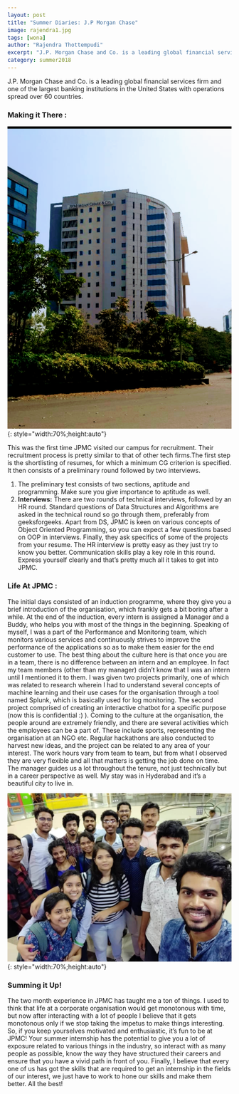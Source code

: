 ```yaml
---
layout: post
title: "Summer Diaries: J.P Morgan Chase"
image: rajendra1.jpg
tags: [wona]
author: "Rajendra Thottempudi"
excerpt: "J.P. Morgan Chase and Co. is a leading global financial services firm and one of the largest banking institutions in the United States with operations spread over 60 countries."
category: summer2018
---
```


J.P. Morgan Chase and Co. is a leading global financial services firm and one of the largest banking institutions in the United States with operations spread over 60 countries.

### Making it There :

![pic2](/images/posts/rajendra2.png){: style="width:70%;height:auto"}

This was the first time JPMC visited our campus for recruitment. Their recruitment process is pretty similar to that of other tech firms.The first step is the shortlisting of resumes, for which a minimum CG criterion is specified. It then consists of a preliminary round followed by two interviews.
1. The preliminary test consists of two sections, aptitude and programming. Make sure you give importance to aptitude as well.
2. **Interviews:** There are two rounds of technical interviews, followed by an HR round. Standard questions of Data Structures and Algorithms are asked in the technical round so go through them, preferably from geeksforgeeks. Apart from DS, JPMC is keen on various concepts of Object Oriented Programming, so you can expect a few questions based on OOP in interviews. Finally, they ask specifics of some of the projects from your resume. 
The HR interview is pretty easy as they just try to know you better. Communication skills play a key role in this round. Express yourself clearly and that’s pretty much all it takes to get into JPMC.

### Life At JPMC :

The initial days consisted of an induction programme, where they give you a brief introduction of the organisation, which frankly gets a bit boring after a while. At the end of the induction, every intern is assigned a Manager and a Buddy, who helps you with most of the things in the beginning. 
Speaking of myself, I was a part of the Performance and Monitoring team, which monitors various services and continuously strives to improve the performance of the applications so as to make them easier for the end customer to use. The best thing about the culture here is that once you are in a team, there is no difference between an intern and an employee. In fact my team members (other than my manager) didn’t know that I was an intern until I mentioned it to them. I was given two projects primarily, one of which was related to research wherein I had to understand several concepts of machine learning and their use cases for the organisation through a tool named Splunk, which is basically used for log monitoring. The second project comprised of creating an interactive chatbot for a specific purpose (now this is confidential :) ).
Coming to the culture at the organisation, the people around are extremely friendly, and there are several activities which the employees can be a part of. These include sports, representing the organisation at an NGO etc. Regular hackathons are also conducted to harvest new ideas, and the project can be related to any area of your interest. The work hours vary from team to team, but from what I observed they are very flexible and all that matters is getting the job done on time. The manager guides us a lot throughout the tenure, not just technically but in a career perspective as well. My stay was in Hyderabad and it’s a beautiful city to live in. 

![pic3](/images/posts/rajendra3.jpg){: style="width:70%;height:auto"}

### Summing it Up! 

The two month experience in JPMC has taught me a ton of things. I used to think that life at a corporate organisation would get monotonous with time, but now after interacting with a lot of people I believe that it gets monotonous only if we stop taking the impetus to make things interesting. So, if you keep yourselves motivated and enthusiastic, it’s fun to be at JPMC!
Your summer internship has the potential to give you a lot of exposure related to various things in the industry, so interact with as many people as possible, know the way they have structured their careers and ensure that you have a vivid path in front of you.
Finally, I believe that every one of us has got the skills that are required to get an internship in the fields of our interest, we just have to work to hone our skills and make them better. All the best!
